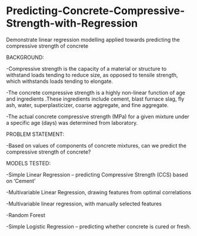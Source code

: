 # Predicting-Concrete-Compressive-Strength-with-Regression
Demonstrate linear regression modelling applied towards predicting the compressive strength of concrete

BACKGROUND:

-Compressive strength is the capacity of a material or structure to withstand loads tending to reduce size, as opposed to tensile strength, which withstands loads tending to elongate.

-The concrete compressive strength is a highly non-linear function of age and ingredients .These ingredients include cement, blast furnace slag, fly ash, water, superplasticizer, coarse aggregate, and fine aggregate.

-The actual concrete compressive strength (MPa) for a given mixture under a specific age (days) was determined from laboratory. 


PROBLEM STATEMENT: 

-Based on values of components of concrete mixtures, can we predict the compressive strength of concrete? 

MODELS TESTED:

-Simple Linear Regression – predicting Compressive Strength (CCS) based on ‘Cement’

-Multivariable Linear Regression, drawing features from optimal correlations

-Multivariable linear regression, with manually selected features

-Random Forest 

-Simple Logistic Regression – predicting whether concrete is cured or fresh.
